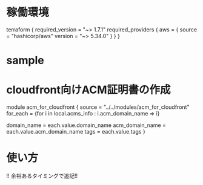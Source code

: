 # 稼働環境
terraform {
  required_version = "~> 1.7.1"
  required_providers {
    aws = {
      source  = "hashicorp/aws"
      version = "~> 5.34.0"
    }
  }
}

# sample
# cloudfront向けACM証明書の作成
module acm_for_cloudfront {
  source = "../../modules/acm_for_cloudfront"
  for_each = {for i in local.acms_info : i.acm_domain_name => i}
  
  domain_name = each.value.domain_name
  acm_domain_name = each.value.acm_domain_name
  tags = each.value.tags
}

# 使い方
!! 余裕あるタイミングで追記!!